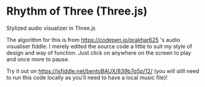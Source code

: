 # Rhythm of Three (Three.js)
Stylized audio visualizer in Three.js

The algorithm for this is from https://codepen.io/prakhar625 's audio visualiser fiddle. I merely edited the source code a little to suit my style of design and way of function. Just click on anywhere on the screen to play and once more to pause.

Try it out on https://jsfiddle.net/bentoBAUX/839b7q5p/12/ (you will still need to run this code locally as you'll need to have a local music file)!
